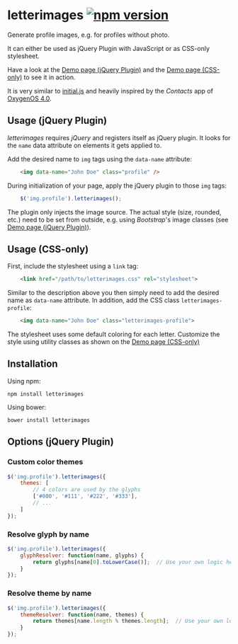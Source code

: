 # letterimages [![npm version](https://badge.fury.io/js/letterimages.svg)](https://badge.fury.io/js/letterimages)

Generate profile images, e.g. for profiles without photo.

It can either be used as jQuery Plugin with JavaScript or as CSS-only stylesheet.

Have a look at the [Demo page (jQuery Plugin)](https://danieljoos.github.io/letterimages/dist/demo.html) 
and the [Demo page (CSS-only)](https://danieljoos.github.io/letterimages/dist/demo-css.html) to see it in action.

It is very similar to [initial.js](http://judelicio.us/initial.js/) and heavily inspired by
the _Contacts_ app of [OxygenOS 4.0](https://oneplus.net/oxygenos).

## Usage (jQuery Plugin)

_letterimages_ requires _jQuery_ and registers itself as jQuery plugin.
It looks for the `name` data attribute on elements it gets applied to.

Add the desired name to `img` tags using the `data-name` attribute:
```html
    <img data-name="John Doe" class="profile" />
```

During initialization of your page, apply the jQuery plugin to those `img` tags:
```js
    $('img.profile').letterimages();
```

The plugin only injects the image source. The actual style (size, rounded, etc.)
need to be set from outside, e.g. using _Bootstrap_'s image classes (see [Demo page (jQuery Plugin)](https://danieljoos.github.io/letterimages/dist/demo.html)).

## Usage (CSS-only)

First, include the stylesheet using a `link` tag:
```html
    <link href="/path/to/letterimages.css" rel="stylesheet">
```

Similar to the description above you then simply need to add the desired name as `data-name` attribute.
In addition, add the CSS class `letterimages-profile`:
```html
    <img data-name="John Doe" class="letterimages-profile">
```

The stylesheet uses some default coloring for each letter.
Customize the style using utility classes as shown on the [Demo page (CSS-only)](https://danieljoos.github.io/letterimages/dist/demo-css.html)

## Installation

Using npm:
```
npm install letterimages
```

Using bower:
```
bower install letterimages
```

## Options (jQuery Plugin)

### Custom color themes

```js
$('img.profile').letterimages({
    themes: [
        // 4 colors are used by the glyphs
        ['#000', '#111', '#222', '#333'],
        // ...
    ]
});
```

### Resolve glyph by name

```js
$('img.profile').letterimages({
    glyphResolver: function(name, glyphs) {
        return glyphs[name[0].toLowerCase()];  // Use your own logic here
    }
});
```

### Resolve theme by name

```js
$('img.profile').letterimages({
    themeResolver: function(name, themes) {
        return themes[name.length % themes.length];  // Use your own logic here
    }
});
```
